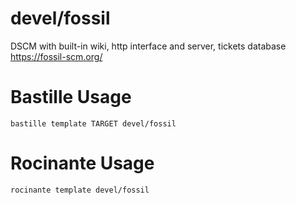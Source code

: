 # devel/fossil
DSCM with built-in wiki, http interface and server, tickets database
https://fossil-scm.org/

# Bastille Usage
```shell
bastille template TARGET devel/fossil
```

# Rocinante Usage
```shell
rocinante template devel/fossil
```
